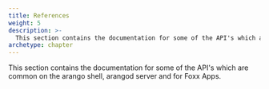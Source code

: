 ```yaml
---
title: References
weight: 5
description: >-
  This section contains the documentation for some of the API's which are common on the arango shell, arangod server and for Foxx Apps
archetype: chapter
---
```

This section contains the documentation for some of the API's which are common on the
arango shell, arangod server and for Foxx Apps.
